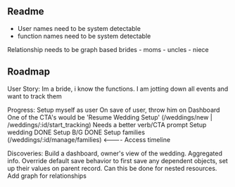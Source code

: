 ## Readme

- User names need to be system detectable
- function names need to be system detectable


Relationship needs to be graph based
brides - moms - uncles - niece


## Roadmap

User Story:
Im a bride, i know the functions. I am jotting down all events and want to track them

Progress:
  Setup myself as user
    On save of user, throw him on Dashboard
    One of the CTA's would be 'Resume Wedding Setup' (/weddings/new | /weddings/:id/start_tracking)
    Needs a better verb/CTA prompt
  Setup wedding DONE
  Setup B/G DONE
  Setup families (/weddings/:id/manage/families) <----
  Access timeline

Discoveries:
  Build a dashboard, owner's view of the wedding. Aggregated info.
  Override default save behavior to first save any dependent objects, set up their values on parent record. Can this be done for nested resources.
  Add graph for relationships
